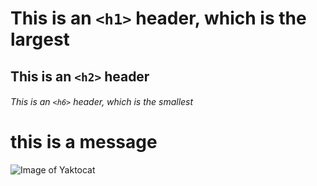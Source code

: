# This is an `<h1>` header, which is the largest
## This is an `<h2>` header
###### This is an `<h6>` header, which is the smallest
# this is a message
![Image of Yaktocat](https://octodex.github.com/images/yaktocat.png)
